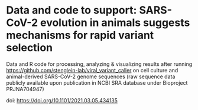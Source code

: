 # Data and code to support: SARS-CoV-2 evolution in animals suggests mechanisms for rapid variant selection

Data and R code for processing, analyzing & visualizing results after running https://github.com/stenglein-lab/viral_variant_caller
on cell culture and animal-derived SARS-CoV-2 genome sequences (raw sequence data publicly available upon publication in NCBI SRA database under Bioproject PRJNA704947)

doi: https://doi.org/10.1101/2021.03.05.434135 
